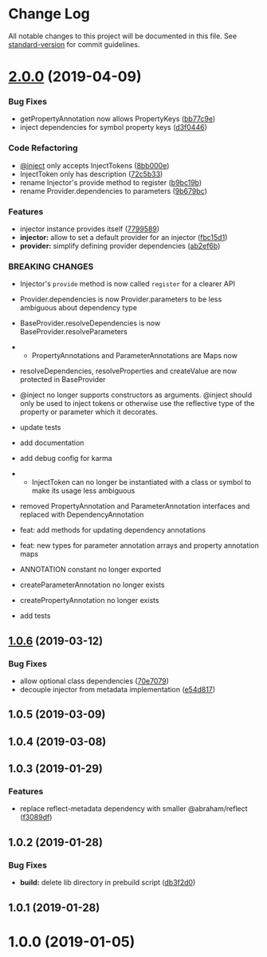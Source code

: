 # Change Log

All notable changes to this project will be documented in this file. See [standard-version](https://github.com/conventional-changelog/standard-version) for commit guidelines.

# [2.0.0](https://github.com/alexanderwende/injector/compare/v1.0.6...v2.0.0) (2019-04-09)


### Bug Fixes

* getPropertyAnnotation now allows PropertyKeys ([bb77c9e](https://github.com/alexanderwende/injector/commit/bb77c9e))
* inject dependencies for symbol property keys ([d3f0446](https://github.com/alexanderwende/injector/commit/d3f0446))


### Code Refactoring

* [@inject](https://github.com/inject) only accepts InjectTokens ([8bb000e](https://github.com/alexanderwende/injector/commit/8bb000e))
* InjectToken only has description ([72c5b33](https://github.com/alexanderwende/injector/commit/72c5b33))
* rename Injector's provide method to register ([b9bc19b](https://github.com/alexanderwende/injector/commit/b9bc19b))
* rename Provider.dependencies to parameters ([9b679bc](https://github.com/alexanderwende/injector/commit/9b679bc))


### Features

* injector instance provides itself ([7799589](https://github.com/alexanderwende/injector/commit/7799589))
* **injector:** allow to set a default provider for an injector ([fbc15d1](https://github.com/alexanderwende/injector/commit/fbc15d1))
* **provider:** simplify defining provider dependencies ([ab2ef6b](https://github.com/alexanderwende/injector/commit/ab2ef6b))


### BREAKING CHANGES

* Injector's `provide` method is now called `register` for a clearer API
* Provider.dependencies is now Provider.parameters to be less ambiguous about dependency type
* BaseProvider.resolveDependencies is now BaseProvider.resolveParameters
* * PropertyAnnotations and ParameterAnnotations are Maps now
* resolveDependencies, resolveProperties and createValue are now protected in BaseProvider
* @inject no longer supports constructors as arguments.
@inject should only be used to inject tokens or otherwise use the reflective type of the property or parameter which it decorates.

* update tests
* add documentation
* add debug config for karma
* * InjectToken can no longer be instantiated with a class or symbol to make its usage less ambiguous
* removed PropertyAnnotation and ParameterAnnotation interfaces and replaced with DependencyAnnotation
* feat: add methods for updating dependency annotations
* feat: new types for parameter annotation arrays and property annotation maps
* ANNOTATION constant no longer exported
* createParameterAnnotation no longer exists
* createPropertyAnnotation no longer exists
* add tests



## [1.0.6](https://github.com/alexanderwende/injector/compare/v1.0.5...v1.0.6) (2019-03-12)


### Bug Fixes

* allow optional class dependencies ([70e7079](https://github.com/alexanderwende/injector/commit/70e7079))
* decouple injector from metadata implementation ([e54d817](https://github.com/alexanderwende/injector/commit/e54d817))



## 1.0.5 (2019-03-09)



## 1.0.4 (2019-03-08)



## 1.0.3 (2019-01-29)


### Features

* replace reflect-metadata dependency with smaller @abraham/reflect ([f3089df](https://github.com/alexanderwende/injector/commit/f3089df))



## 1.0.2 (2019-01-28)


### Bug Fixes

* **build:** delete lib directory in prebuild script ([db3f2d0](https://github.com/alexanderwende/injector/commit/db3f2d0))



## 1.0.1 (2019-01-28)



# 1.0.0 (2019-01-05)
